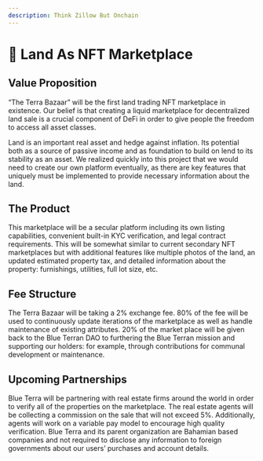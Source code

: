 ```yaml
---
description: Think Zillow But Onchain
---
```


# 🏦 Land As NFT Marketplace

## Value Proposition

“The Terra Bazaar” will be the first land trading NFT marketplace in existence. Our belief is that creating a liquid marketplace for decentralized land sale is a crucial component of DeFi in order to give people the freedom to access all asset classes.&#x20;

Land is an important real asset and hedge against inflation. Its potential both as a source of passive income and as foundation to build on lend to its stability as an asset. We realized quickly into this project that we would need to create our own platform eventually, as there are key features that uniquely must be implemented to provide necessary information about the land.&#x20;

## The Product

This marketplace will be a secular platform including its own listing capabilities, convenient built-in KYC verification, and legal contract requirements. This will be somewhat similar to current secondary NFT marketplaces but with additional features like multiple photos of the land, an updated estimated property tax, and detailed information about the property: furnishings, utilities, full lot size, etc.&#x20;

## Fee Structure

The Terra Bazaar will be taking a 2% exchange fee. 80% of the fee will be used to continuously update iterations of the marketplace as well as handle maintenance of existing attributes. 20% of the market place will be given back to the Blue Terran DAO to furthering the Blue Terran mission and supporting our holders: for example, through contributions for communal development or maintenance.&#x20;

## Upcoming Partnerships

Blue Terra will be partnering with real estate firms around the world in order to verify all of the properties on the marketplace. The real estate agents will be collecting a commission on the sale that will not exceed 5%. Additionally, agents will work on a variable pay model to encourage high quality verification. Blue Terra and its parent organization are Bahamian based companies and not required to disclose any information to foreign governments about our users’ purchases and account details.
